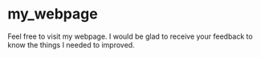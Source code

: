# my_webpage
Feel free to visit my webpage. I would be glad to receive your feedback to know the things I needed to improved.
